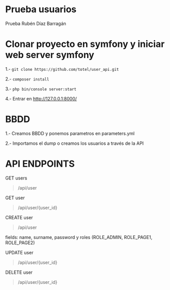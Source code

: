 Prueba usuarios
========

Prueba Rubén Díaz Barragán
# Clonar proyecto en symfony y iniciar web server symfony

1.- `git clone https://github.com/totel/user_api.git`

2.- `composer install`

3.- `php bin/console server:start`

4.- Entrar en http://127.0.0.1:8000/

# BBDD

1.- Creamos BBDD y ponemos parametros en parameters.yml

2.- Importamos el dump o creamos los usuarios a través de la API

# API ENDPOINTS

GET users
> /api/user

GET user
> /api/user/{user_id}

CREATE user
> /api/user

fields: name, surname, password y roles (ROLE_ADMIN, ROLE_PAGE1, ROLE_PAGE2)


UPDATE user
> /api/user/{user_id}

DELETE user
> /api/user/{user_id}




